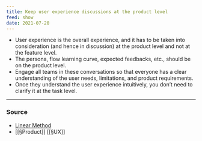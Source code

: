 ```yaml
---
title: Keep user experience discussions at the product level
feed: show
date: 2021-07-20
---
```


- User experience is the overall experience, and it has to be taken into consideration (and hence in discussion) at the product level and not at the feature level. 
- The persona, flow learning curve, expected feedbacks, etc., should be on the product level. 
- Engage all teams in these conversations so that everyone has a clear understanding of the user needs, limitations, and product requirements. 
- Once they understand the user experience intuitively, you don’t need to clarify it at the task level.

---

### Source
- [Linear Method](https://linear.app/method)
- [[§Product]] [[§UX]]
